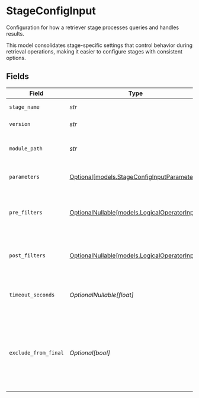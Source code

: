 # StageConfigInput

Configuration for how a retriever stage processes queries and handles results.

This model consolidates stage-specific settings that control behavior
during retrieval operations, making it easier to configure stages
with consistent options.


## Fields

| Field                                                                                          | Type                                                                                           | Required                                                                                       | Description                                                                                    |
| ---------------------------------------------------------------------------------------------- | ---------------------------------------------------------------------------------------------- | ---------------------------------------------------------------------------------------------- | ---------------------------------------------------------------------------------------------- |
| `stage_name`                                                                                   | *str*                                                                                          | :heavy_check_mark:                                                                             | Name of the stage                                                                              |
| `version`                                                                                      | *str*                                                                                          | :heavy_check_mark:                                                                             | Version of the stage                                                                           |
| `module_path`                                                                                  | *str*                                                                                          | :heavy_check_mark:                                                                             | Python module path for the stage                                                               |
| `parameters`                                                                                   | [Optional[models.StageConfigInputParameters]](../models/stageconfiginputparameters.md)         | :heavy_minus_sign:                                                                             | Parameters for the stage                                                                       |
| `pre_filters`                                                                                  | [OptionalNullable[models.LogicalOperatorInput]](../models/logicaloperatorinput.md)             | :heavy_minus_sign:                                                                             | Filters to apply before the main search is executed                                            |
| `post_filters`                                                                                 | [OptionalNullable[models.LogicalOperatorInput]](../models/logicaloperatorinput.md)             | :heavy_minus_sign:                                                                             | Filters to apply to search results after retrieval                                             |
| `timeout_seconds`                                                                              | *OptionalNullable[float]*                                                                      | :heavy_minus_sign:                                                                             | Maximum execution time for this stage in seconds                                               |
| `exclude_from_final`                                                                           | *Optional[bool]*                                                                               | :heavy_minus_sign:                                                                             | If True, results from this stage are used for subsequent stages but excluded from final output |